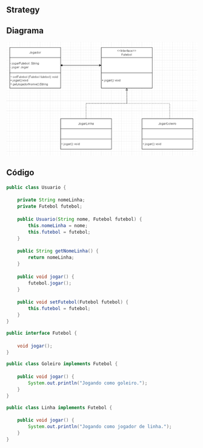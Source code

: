 ## Strategy

## Diagrama

![DiagramaStrategy](https://github.com/ViktorHenrique/bertoti/blob/main/Engenharia%20de%20Software%20III%20/Strategy/Images/DiagramaStrategy.PNG)

## Código

```java
public class Usuario {

    private String nomeLinha;
    private Futebol futebol;

    public Usuario(String nome, Futebol futebol) {
        this.nomeLinha = nome;
        this.futebol = futebol;
    }

    public String getNomeLinha() {
        return nomeLinha;
    }

    public void jogar() {
        futebol.jogar();
    }

    public void setFutebol(Futebol futebol) {
        this.futebol = futebol;
    }
}
```

```java
public interface Futebol {

    void jogar();
}
```

```java
public class Goleiro implements Futebol {

    public void jogar() {
        System.out.println("Jogando como goleiro.");
    }
}
```

```java
public class Linha implements Futebol {

    public void jogar() {
        System.out.println("Jogando como jogador de linha.");
    }
}
```
